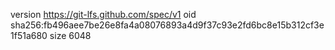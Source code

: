 version https://git-lfs.github.com/spec/v1
oid sha256:fb496aee7be26e8fa4a08076893a4d9f37c93e2fd6bc8e15b312cf3e1f51a680
size 6048
